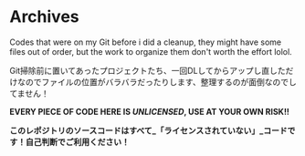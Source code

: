 # Archives
Codes that were on my Git before i did a cleanup, they might have some files out of order, but the work to organize them don't worth the effort lolol.

Git掃除前に置いてあったプロジェクトたち、一回DLしてからアップし直しただけなのでファイルの位置がバラバラだったりします、整理するのが面倒なのでしてません！


**EVERY PIECE OF CODE HERE IS _UNLICENSED_, USE AT YOUR OWN RISK!!**

**このレポジトリのソースコードはすべて_「ライセンスされていない」_コードです！自己判断でご利用ください！**